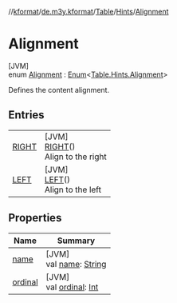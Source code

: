 //[kformat](../../../../../index.md)/[de.m3y.kformat](../../../index.md)/[Table](../../index.md)/[Hints](../index.md)/[Alignment](index.md)

# Alignment

[JVM]\
enum [Alignment](index.md) : [Enum](https://kotlinlang.org/api/latest/jvm/stdlib/kotlin/-enum/index.html)<[Table.Hints.Alignment](index.md)> 

Defines the content alignment.

## Entries

| | |
|---|---|
| [RIGHT](-r-i-g-h-t/index.md) | [JVM]<br>[RIGHT](-r-i-g-h-t/index.md)()<br>Align to the right |
| [LEFT](-l-e-f-t/index.md) | [JVM]<br>[LEFT](-l-e-f-t/index.md)()<br>Align to the left |

## Properties

| Name | Summary |
|---|---|
| [name](index.md#1439766095%2FProperties%2F-1067530276) | [JVM]<br>val [name](index.md#1439766095%2FProperties%2F-1067530276): [String](https://kotlinlang.org/api/latest/jvm/stdlib/kotlin/-string/index.html) |
| [ordinal](index.md#2002647695%2FProperties%2F-1067530276) | [JVM]<br>val [ordinal](index.md#2002647695%2FProperties%2F-1067530276): [Int](https://kotlinlang.org/api/latest/jvm/stdlib/kotlin/-int/index.html) |
